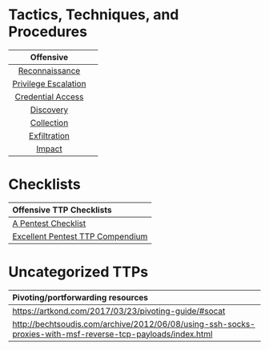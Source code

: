 # Tactics, Techniques, and Procedures

|Offensive | | 
| :---------: |  :---------: |   
|[Reconnaissance](Reconnaissance)|
|[Privilege Escalation](Privilege_Escalation) | 
|[Credential Access](Discovery)|
|[Discovery](Discovery)| 
|[Collection](Collection)|
|[Exfiltration](Exfiltration)| 
|[Impact](Impact)| 

# Checklists 
|Offensive TTP Checklists|
|:-----| 
|[A Pentest Checklist](https://docs.google.com/document/d/1drBNRvCt9HsOIqo5xJfEMr3Glkpuk5KSs9iTbWpw6jQ/edit#)|
|[Excellent Pentest TTP Compendium](https://github.com/Adam-Goss/pentest-methodology)|

# Uncategorized TTPs
|Pivoting/portforwarding resources|
|:-----|
|https://artkond.com/2017/03/23/pivoting-guide/#socat|
|http://bechtsoudis.com/archive/2012/06/08/using-ssh-socks-proxies-with-msf-reverse-tcp-payloads/index.html|
